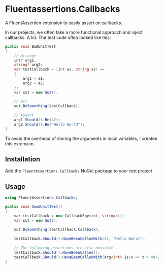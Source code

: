 # Fluentassertions.Callbacks

A FluentAssertion extension to easily assert on callbacks.

In our projects, we often take a more functional approach and inject callbacks. A lot.
The test code often looked like this:

```csharp
public void BadUnitTest
{
    // Arrange
    int? arg1;
    string? arg2;
    var testCallback = (int a1, string a2) =>
    {
        arg1 = a1;
        arg2 = a2;
    };
    var sut = new Sut();
    
    // Act
    sut.DoSomething(testCallback);
    
    // Assert
    arg1.Should().Be(42);
    arg2.Should().Be("Hello World");
}
```

To avoid the overhead of storing the arguments in local variables, I created this extension.

## Installation

Add the `FluentAssertions.Callbacks` NuGet package to your test project.

## Usage

```csharp
using FluentAssertions.Callbacks;

public void GoodUnitTest()
{
    var testCallback = new CallbackSpy<int, string>();
    var sut = new Sut();
    
    sut.DoSomething(testCallback.Callback);
    
    testCallback.Should().HaveBeenCalledWith(42, "Hello World");
    
    // The following assertions are also possible
    testCallback.Should().HaveBeenCalled();
    testCallback.Should().HaveBeenCalledWith(Arg<int>.Is(x => x > 40), "Hello World");
}
```
